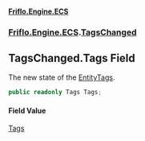 #### [Friflo.Engine.ECS](index.md#'index')
### [Friflo.Engine.ECS](Friflo.Engine.ECS.md#'Friflo.Engine.ECS').[TagsChanged](TagsChanged.md#'Friflo.Engine.ECS.TagsChanged')

## TagsChanged.Tags Field

The new state of the [Entity](TagsChanged.Entity.md#'Friflo.Engine.ECS.TagsChanged.Entity')[Tags](Entity.Tags.md#'Friflo.Engine.ECS.Entity.Tags').

```csharp
public readonly Tags Tags;
```

#### Field Value
[Tags](Tags.md#'Friflo.Engine.ECS.Tags')